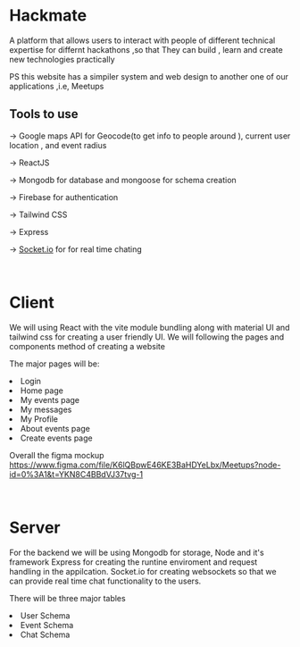 # Hackmate

A platform that allows users to interact with people of different technical expertise for differnt hackathons ,so that They can build , learn and create new technologies practically  

PS this website has a simpiler system and web design to another one of our applications ,i.e, Meetups

## Tools to use

→ Google maps API for Geocode(to get info to people around ), current user location , and event radius

→ ReactJS

→ Mongodb for database and mongoose for schema creation

→ Firebase for authentication 

→ Tailwind CSS

→ Express 

→ [Socket.io](http://Socket.io) for for real time chating

<br>



# Client
 
We will using React with the vite module bundling along with material UI and tailwind css for creating a user friendly UI. We will following the pages and components method of creating a website 

The major pages will be:
<li>Login
<li>Home page
<li>My events page
<li>My messages
<li>My Profile
<li>About events page
<li>Create events page



<br>


Overall the figma mockup 
https://www.figma.com/file/K6lQBpwE46KE3BaHDYeLbx/Meetups?node-id=0%3A1&t=YKN8C4BBdVJ37tvg-1

<br>

# Server

For the backend we will be using Mongodb for storage, Node and it's framework Express for creating the runtine enviroment and request handling in the appilcation. Socket.io for creating websockets so that we can provide real time chat functionality to the users.


There will be three major tables
<li>User Schema</li>
<li>Event Schema</li>
<li>Chat Schema</li>

